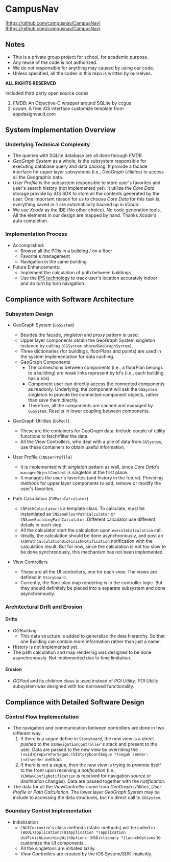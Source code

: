 # CampusNav

[https://github.com/campusnav/CampusNav](https://github.com/campusnav/CampusNav)

## Notes

- This is a private group project for school, for academic purpose. 
- Any reuse of the code is not authorized. 
- We do not responsible for anything may caused by using our code. 
- Unless specified, all the codes in this repo is written by ourselves. 

__ALL RIGHTS RESERVED__

Included third party open source codes

1. _FMDB_: An Objective-C wrapper around SQLite by ccgus
2. _ocean_: A free iOS interface customize template from appdesignvault.com


## System Implementation Overview

### Underlying Technical Complexity

- The queries with SQLite database are all done through _FMDB_. 
- _GeoGraph System_ as a whole, is the subsystem responsible for executing database query and data packing. It provide a facade interface for upper layer subsystems (i.e., _GeoGraph Utilities_) to access all the Geographic data. 
- _User Profile_ is the subsystem responsible to store user's favorites and user's search history (not implemented yet). It utilize the _Core Data_ storage provide by iOS SDK to store all the contents generated by the user. One important reason for us to choose _Core Data_ for this task is, everything saved in it are automatically backed up in _iCloud_. 
- We use _Xcode_ as the IDE (No other choice). No code generation tools. All the elements in our design are mapped by hand. Thanks _Xcode_'s auto completion. 

### Implementation Process

- Accomplished: 
    - Browse all the POIs in a building / on a floor
    - Favorite's management
    - Navigation in the same building
- Future Enhancements: 
    - Implement the calculation of path between buildings
    - Use the [IPS technology](http://phys.org/news/2012-07-finland-team-earth-magnetic-field.html) to track user's location accurately indoor and do turn by turn navigation.
    
## Compliance with Software Architecture

### Subsystem Design

- GeoGraph System (`GGSystem`)
    - Besides the facade, _singleton_ and _proxy_ pattern is used. 
    - Upper layer components obtain the GeoGraph System singleton instance by calling `[GGSystem sharedGeoGraphSystem]`. 
    - Three dictionaries (for buildings, floorPlans and points) are used in the system implementation for data caching. 
    - GeoGraph Components
        - The connections between components (i.e., a floorPlan belongs to a building) are weak links represent by id's (i.e., each building has a `bId`). 
        - Component user can directly access the connected components as readonly. Underlying, the component will ask the `GGSystem` singleton to provide the connected component objects, rather than save them directly. 
        - Therefore, all the components are cached and managed by `GGSystem`. Results in lower coupling between components. 

- GeoGraph Utilities (`GGPool`)
    - These are the containers for GeoGraph data. Include couple of utility functions to fetch/filter the data. 
    - All the View Controllers, who deal with a pile of data from `GGSystem`, use these containers to obtain useful information. 

- User Profile (`CNUserProfile`)
    - It is implemented with _singleton_ pattern as well, since _Core Data_'s `managedObjectContext` is singleton at the first place. 
    - It manages the user's favorites (and history in the future). Providing methods for upper layer components to add, remove or modify the user's favorites. 

- Path Calculation (`CNPathCalculator`)
    - `CNPathCalculator` is a template class. To calculate, must be instantiated as `CNSameFloorPathCalculator` or `CNSameBuildingPathCalculator`. Different calculator use different details in each step. 
    - All the calculator start the calculation upon `executeCalculation` call. 
    - Ideally, the calculation should be done asynchronously, and post an `kCNPathCalculationDidFinishNotification` notification with the calculation result. But for now, since the calculation is not too slow to be done synchronously, this mechanism has not been implemented. 

- View Controllers
    - These are all the UI controllers, one for each view. The views are defined in `Storyboard`. 
    - Currently, the floor plan map rendering is in the controller logic. But they should definitely be placed into a separate subsystem and done asynchronously. 

### Architectural Drift and Erosion

#### Drifts
- _GGBuilding_
    - This data structure is added to generalize the data hierarchy. So that one Building can contain more information rather than just a name. 
- History is not implemented yet. 
- The path calculation and map rendering was designed to be done asynchronously. Not implemented due to time limitation. 

#### Erosion
- _GGPool_ and its children class is used instead of _POI Utility_. _POI Utility_ subsystem was designed with too narrowed functionality. 

## Compliance with Detailed Software Design

### Control Flow Implementation

- The navigation and communication between controllers are done in two different way: 
    1. If there is a _segue_ define in `Storyboard`, the new view is a direct _pushed_ to the `UINavigationController`'s stack and present to the user. Data are passed to the new view by overriding the `- (void)prepareForSegue:(UIStoryboardSegue *)segue sender:(id)sender` method. 
    2. If there is not a _segue_, then the new view is trying to _promote_ itself to the front upon receiving a _notification_ (i.e., `kCNNavConfigNotification` is received for navigation _source_ or _destination_ changes). Data are passed together with the _notification_. 
- The data for all the _ViewController_ come from _GeoGraph Utilities_, _User Profile_ or _Path Calculation_. The lower layer _GeoGraph System_ may be include to accessing the data structures, but no direct call to `GGSystem`. 

### Boundary Control Implementation

- Initialization
    - `CNUICustomize`'s class methods (static methods) will be called in `- (BOOL)application:(UIApplication *)application didFinishLaunchingWithOptions:(NSDictionary *)launchOptions` to customize the UI components . 
    - All the singletons are initiated lazily. 
    - _View Controllers_ are created by the iOS System/SDK implicitly. 


